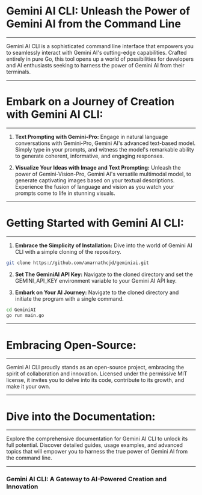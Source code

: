 # Gemini AI CLI: Unleash the Power of Gemini AI from the Command Line

---

Gemini AI CLI is a sophisticated command line interface that empowers you to seamlessly interact with Gemini AI's cutting-edge capabilities. Crafted entirely in pure Go, this tool opens up a world of possibilities for developers and AI enthusiasts seeking to harness the power of Gemini AI from their terminals.

---

# Embark on a Journey of Creation with Gemini AI CLI:
---

1. **Text Prompting with Gemini-Pro:** Engage in natural language conversations with Gemini-Pro, Gemini AI's advanced text-based model. Simply type in your prompts, and witness the model's remarkable ability to generate coherent, informative, and engaging responses.

2. **Visualize Your Ideas with Image and Text Prompting:** Unleash the power of Gemini-Vision-Pro, Gemini AI's versatile multimodal model, to generate captivating images based on your textual descriptions. Experience the fusion of language and vision as you watch your prompts come to life in stunning visuals.

---

# Getting Started with Gemini AI CLI:
---

1. **Embrace the Simplicity of Installation:** Dive into the world of Gemini AI CLI with a simple cloning of the repository.

```bash
git clone https://github.com/amarnathcjd/geminiai.git
```

2. **Set The GeminiAI API Key:** Navigate to the cloned directory and set the GEMINI_API_KEY environment variable to your Gemini AI API key.

3. **Embark on Your AI Journey:** Navigate to the cloned directory and initiate the program with a single command.

```bash
cd GeminiAI
go run main.go
```

---

# Embracing Open-Source:
---

Gemini AI CLI proudly stands as an open-source project, embracing the spirit of collaboration and innovation. Licensed under the permissive MIT license, it invites you to delve into its code, contribute to its growth, and make it your own.

---

# Dive into the Documentation:
---

Explore the comprehensive documentation for Gemini AI CLI to unlock its full potential. Discover detailed guides, usage examples, and advanced topics that will empower you to harness the true power of Gemini AI from the command line.

---

### Gemini AI CLI: A Gateway to AI-Powered Creation and Innovation